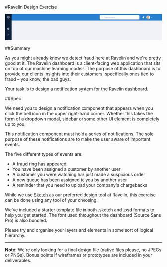 #Ravelin Design Exercise

![](https://raw.githubusercontent.com/unravelin/design-exercise/master/top_nav.jpg?token=ACOg56ulcJ6ZXLse1zlFDGc2dZpFmaA7ks5X_UB-wA%3D%3D)

##Summary

As you might already know we detect fraud here at Ravelin and we're pretty good at it. The Ravelin dashboard is a client-facing web application that sits on top of our machine learning models. The purpose of this dashboard is to provide our clients insights into their customers, specifically ones tied to fraud – you know, the bad guys.

Your task is to design a notification system for the Ravelin dashboard.

##Spec

We need you to design a notification component that appears when you click the bell icon in the upper right-hand corner. Whether this takes the form of a dropdown modal, sidebar or some other UI element is completely up to you.

This notification component must hold a series of notifications. The sole purpose of these notifications are to make the user aware of important events.

The five different types of events are:

- A fraud ring has appeared
- You have been assigned a customer by another user
- A customer you were watching has just made a suspicious order
- A new queue has been assigned to you by another user
- A reminder that you need to upload your company's chargebacks

While we use [Sketch](https://www.sketchapp.com/) as our preferred design tool at Ravelin, this exercise can be done using any tool of your choosing. 

We've included a starter template file in both .sketch and .psd formats to help you get started. The font used throughout the dashboard (Source Sans Pro) is also bundled.

Please try and organise your layers and elements in some sort of logical hierarchy.

___

**Note:** We're only looking for a final design file (native files please, no JPEGs or PNGs). Bonus points if wireframes or prototypes are included in your deliverables.
